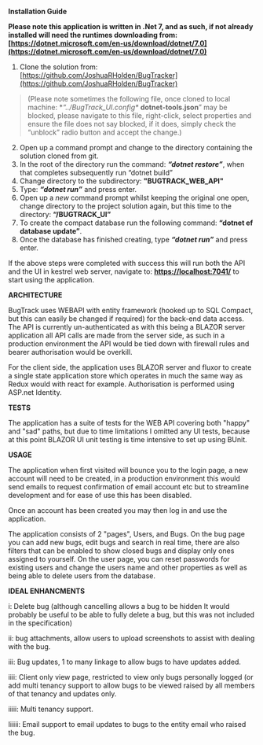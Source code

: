 **Installation Guide**

**Please note this application is written in .Net 7, and as such, if not already installed will need the runtimes downloading from: [https://dotnet.microsoft.com/en-us/download/dotnet/7.0](https://dotnet.microsoft.com/en-us/download/dotnet/7.0)**

 1. Clone the solution from: [https://github.com/JoshuaRHolden/BugTracker](https://github.com/JoshuaRHolden/BugTracker)  

> (Please note sometimes the following file, once cloned to local
> machine: **“../BugTrack_UI\.config\**  **dotnet-tools.json**” may be
> blocked, please navigate to this file, right-click, select properties
> and ensure the file does not say blocked, if it does, simply check the
> “unblock” radio button and accept the change.)

 2. Open up a command prompt and change to the directory containing the solution cloned from git.
 3. In the root of the directory run the command: _**“dotnet restore”**_, when that completes subsequently run “dotnet build”
 4. Change directory to the subdirectory: **"BUGTRACK_WEB_API"**
 5. Type: _**“dotnet run”**_ and press enter.  
 6. Open up a _new_ command prompt whilst keeping the original one open, change directory to the project solution again, but this time to the directory: **“/BUGTRACK_UI”**
 7. To create the compact database run the following command: **“dotnet ef database update”**.
 8.  Once the database has finished creating, type _**“dotnet run”**_ and press enter.  

If the above steps were completed with success this will run both the API and the UI in kestrel web server, navigate to: **[https://localhost:7041/](https://localhost:7041/)** to start using the application.

**ARCHITECTURE** 

BugTrack uses WEBAPI with entity framework (hooked up to SQL Compact, but this can easily be changed if required) for the back-end data access.
The API is currently un-authenticated as with this being a BLAZOR server application all API calls are made from the server side, as such in a production environment the API would be tied down with firewall rules and bearer authorisation would be overkill.

For the client side, the application uses BLAZOR server and fluxor to create a single state application store which operates in much the same way as Redux would with react for example.
Authorisation is performed using ASP.net Identity.

**TESTS**

The application has a suite of tests for the WEB API covering both "happy" and "sad" paths, but due to time limitations I omitted any UI tests, because at this point BLAZOR UI unit testing is time intensive to set up using BUnit.

**USAGE**

The application when first visited will bounce you to the login page, a new account will need to be created, in a production environment this would send emails to request confirmation of email account etc but to streamline development and for ease of use this has been disabled.

Once an account has been created you may then log in and use the application.

The application consists of 2 "pages", Users, and Bugs.
On the bug page you can add new bugs, edit bugs and search in real time, there are also filters that can be enabled to show closed bugs and display only ones assigned to yourself.
On the user page, you can reset passwords for existing users and change the users name and other properties as well as being able to delete users from the database.


**IDEAL ENHANCMENTS**  
  
i: Delete bug (although cancelling allows a bug to be hidden It would probably be useful to be able to fully delete a bug, but this was not included in the specification) 

ii: bug attachments, allow users to upload screenshots to assist with dealing with the bug.

iii:  Bug updates, 1 to many linkage to allow bugs to have updates added.

iiii: Client only view page, restricted to view only bugs personally logged (or add multi tenancy support to allow bugs to be viewed raised by all members of that tenancy and updates only.  

iiiii: Multi tenancy support.

Iiiiii: Email support to email updates to bugs to the entity email who raised the bug.